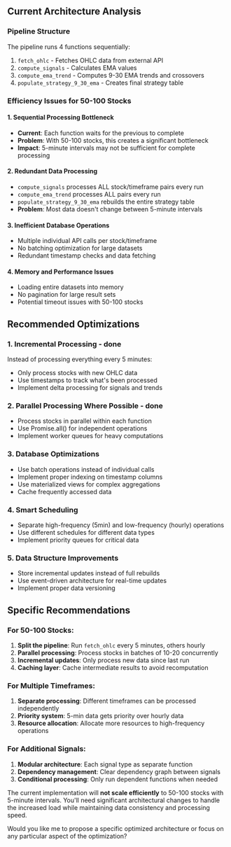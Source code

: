 

## Current Architecture Analysis

### **Pipeline Structure**
The pipeline runs 4 functions sequentially:
1. `fetch_ohlc` - Fetches OHLC data from external API
2. `compute_signals` - Calculates EMA values 
3. `compute_ema_trend` - Computes 9-30 EMA trends and crossovers
4. `populate_strategy_9_30_ema` - Creates final strategy table

### **Efficiency Issues for 50-100 Stocks**

#### **1. Sequential Processing Bottleneck**
- **Current**: Each function waits for the previous to complete
- **Problem**: With 50-100 stocks, this creates a significant bottleneck
- **Impact**: 5-minute intervals may not be sufficient for complete processing

#### **2. Redundant Data Processing**
- `compute_signals` processes ALL stock/timeframe pairs every run
- `compute_ema_trend` processes ALL pairs every run  
- `populate_strategy_9_30_ema` rebuilds the entire strategy table
- **Problem**: Most data doesn't change between 5-minute intervals

#### **3. Inefficient Database Operations**
- Multiple individual API calls per stock/timeframe
- No batching optimization for large datasets
- Redundant timestamp checks and data fetching

#### **4. Memory and Performance Issues**
- Loading entire datasets into memory
- No pagination for large result sets
- Potential timeout issues with 50-100 stocks

## **Recommended Optimizations**

### **1. Incremental Processing** - done
Instead of processing everything every 5 minutes:
- Only process stocks with new OHLC data
- Use timestamps to track what's been processed
- Implement delta processing for signals and trends

### **2. Parallel Processing Where Possible** - done
- Process stocks in parallel within each function
- Use Promise.all() for independent operations
- Implement worker queues for heavy computations

### **3. Database Optimizations**
- Use batch operations instead of individual calls
- Implement proper indexing on timestamp columns
- Use materialized views for complex aggregations
- Cache frequently accessed data

### **4. Smart Scheduling**
- Separate high-frequency (5min) and low-frequency (hourly) operations
- Use different schedules for different data types
- Implement priority queues for critical data

### **5. Data Structure Improvements**
- Store incremental updates instead of full rebuilds
- Use event-driven architecture for real-time updates
- Implement proper data versioning

## **Specific Recommendations**

### **For 50-100 Stocks:**
1. **Split the pipeline**: Run `fetch_ohlc` every 5 minutes, others hourly
2. **Parallel processing**: Process stocks in batches of 10-20 concurrently
3. **Incremental updates**: Only process new data since last run
4. **Caching layer**: Cache intermediate results to avoid recomputation

### **For Multiple Timeframes:**
1. **Separate processing**: Different timeframes can be processed independently
2. **Priority system**: 5-min data gets priority over hourly data
3. **Resource allocation**: Allocate more resources to high-frequency operations

### **For Additional Signals:**
1. **Modular architecture**: Each signal type as separate function
2. **Dependency management**: Clear dependency graph between signals
3. **Conditional processing**: Only run dependent functions when needed

The current implementation will **not scale efficiently** to 50-100 stocks with 5-minute intervals. You'll need significant architectural changes to handle the increased load while maintaining data consistency and processing speed.

Would you like me to propose a specific optimized architecture or focus on any particular aspect of the optimization?